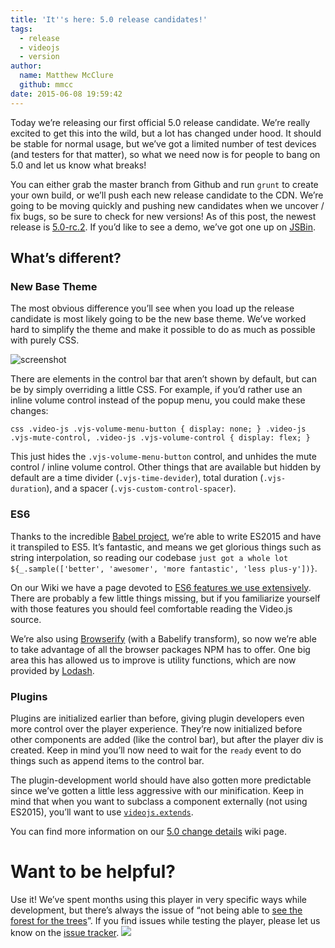 ```yaml
---
title: 'It''s here: 5.0 release candidates!'
tags:
  - release
  - videojs
  - version
author:
  name: Matthew McClure
  github: mmcc
date: 2015-06-08 19:59:42
---
```


Today we&rsquo;re releasing our first official 5.0 release candidate. We&rsquo;re really excited to get this into the wild, but a lot has changed under hood. It should be stable for normal usage, but we&rsquo;ve got a limited number of test devices (and testers for that matter), so what we need now is for people to bang on 5.0 and let us know what breaks!

You can either grab the master branch from Github and run `grunt` to create your own build, or we&rsquo;ll push each new release candidate to the CDN. We&rsquo;re going to be moving quickly and pushing new candidates when we uncover / fix bugs, so be sure to check for new versions! As of this post, the newest release is [5.0-rc.2](http://vjs.zencdn.net/5.0.0-rc.2/video.js). If you&rsquo;d like to see a demo, we&rsquo;ve got one up on [JSBin](http://jsbin.com/halokodoxo/1/edit?html,output).

## What&rsquo;s different?

### New Base Theme

The most obvious difference you&rsquo;ll see when you load up the release candidate is most likely going to be the new base theme. We&rsquo;ve worked hard to simplify the theme and make it possible to do as much as possible with purely CSS.

![screenshot](https://cloudup.com/c0dLiQlBE8F+)

There are elements in the control bar that aren&rsquo;t shown by default, but can be by simply overriding a little CSS. For example, if you&rsquo;d rather use an inline volume control instead of the popup menu, you could make these changes:

`css
.video-js .vjs-volume-menu-button { display: none; }
.video-js .vjs-mute-control, .video-js .vjs-volume-control { display: flex; }`

This just hides the `.vjs-volume-menu-button` control, and unhides the mute control / inline volume control. Other things that are available but hidden by default are a time divider (`.vjs-time-devider`), total duration (`.vjs-duration`), and a spacer (`.vjs-custom-control-spacer`).

### ES6

Thanks to the incredible [Babel project](http://babeljs.io), we&rsquo;re able to write ES2015 and have it transpiled to ES5\. It&rsquo;s fantastic, and means we get glorious things such as string interpolation, so reading our codebase ``just got a whole lot ${_.sample(['better', 'awesomer', 'more fantastic', 'less plus-y'])}``.

On our Wiki we have a page devoted to [ES6 features we use extensively](https://github.com/videojs/video.js/wiki/ES6-Features-used-in-the-source). There are probably a few little things missing, but if you familiarize yourself with those features you should feel comfortable reading the Video.js source.

We&rsquo;re also using [Browserify](http://browserify.org) (with a Babelify transform), so now we&rsquo;re able to take advantage of all the browser packages NPM has to offer. One big area this has allowed us to improve is utility functions, which are now provided by [Lodash](http://lodash.com).

### Plugins

Plugins are initialized earlier than before, giving plugin developers even more control over the player experience. They&rsquo;re now initialized before other components are added (like the control bar), but after the player div is created. Keep in mind you&rsquo;ll now need to wait for the `ready` event to do things such as append items to the control bar.

The plugin-development world should have also gotten more predictable since we&rsquo;ve gotten a little less aggressive with our minification. Keep in mind that when you want to subclass a component externally (not using ES2015), you&rsquo;ll want to use [`videojs.extends`](https://github.com/videojs/video.js/wiki/5.0-Change-Details#switched-to-es6-classes-updated-how-you-subclass-components).

You can find more information on our [5.0 change details](https://github.com/videojs/video.js/wiki/5.0-Change-Details) wiki page.

# Want to be helpful?

Use it! We&rsquo;ve spent months using this player in very specific ways while development, but there&rsquo;s always the issue of &ldquo;not being able to [see the forest for the trees](http://en.wiktionary.org/wiki/see_the_forest_for_the_trees)&rdquo;. If you find issues while testing the player, please let us know on the [issue tracker](https://github.com/videojs/video.js/issues).
![](http://feeds.feedburner.com/~r/video-js/~4/lLH3vkDw9AY)
